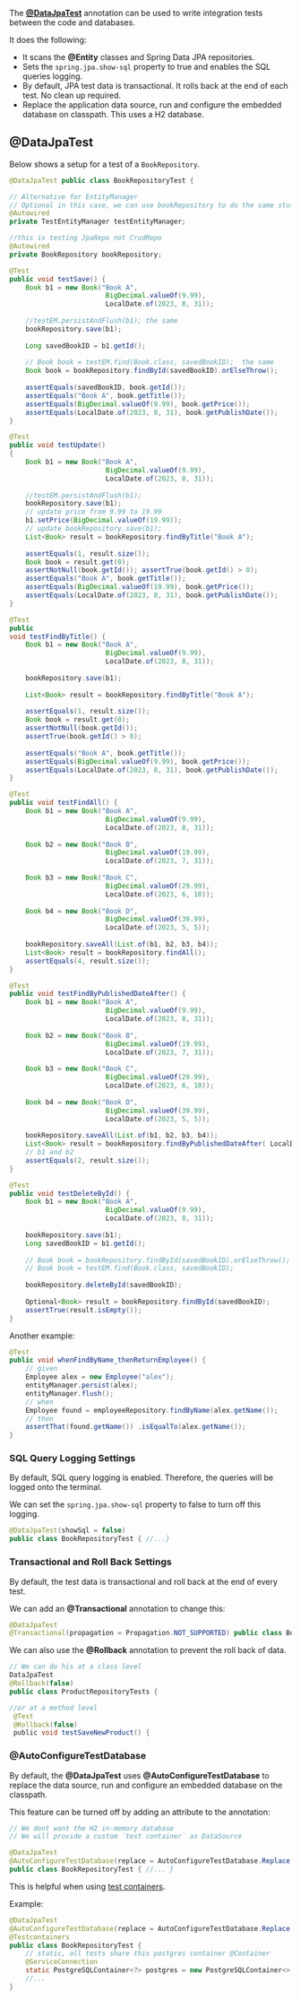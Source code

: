 The **[@DataJpaTest](https://mkyong.com/spring-boot/testing-spring-data-jpa-with-datajpatest/)** annotation can be used to write integration tests between the code and databases. 

It does the following:
- It scans the **@Entity** classes and Spring Data JPA repositories.
- Sets the `spring.jpa.show-sql` property to true and enables the SQL queries logging.
- By default, JPA test data is transactional. It rolls back at the end of each test. No clean up required.
- Replace the application data source, run and configure the embedded database on classpath. This uses a H2 database.

## @DataJpaTest
Below shows a setup for a test of a `BookRepository`.

``` java
@DataJpaTest public class BookRepositoryTest {

// Alternative for EntityManager 
// Optional in this case, we can use bookRepository to do the same stuff 
@Autowired 
private TestEntityManager testEntityManager;

//this is testing JpaRepo not CrudRepo
@Autowired 
private BookRepository bookRepository;

@Test 
public void testSave() { 
	Book b1 = new Book("Book A", 
						BigDecimal.valueOf(9.99),
						LocalDate.of(2023, 8, 31));
						
	//testEM.persistAndFlush(b1); the same
	bookRepository.save(b1); 
	
	Long savedBookID = b1.getId(); 
	
	// Book book = testEM.find(Book.class, savedBookID);  the same
	Book book = bookRepository.findById(savedBookID).orElseThrow(); 
	
	assertEquals(savedBookID, book.getId()); 
	assertEquals("Book A", book.getTitle()); 
	assertEquals(BigDecimal.valueOf(9.99), book.getPrice()); 
	assertEquals(LocalDate.of(2023, 8, 31), book.getPublishDate()); 
}

@Test 
public void testUpdate() 
{ 
	Book b1 = new Book("Book A", 
						BigDecimal.valueOf(9.99),
						LocalDate.of(2023, 8, 31));
						 
	//testEM.persistAndFlush(b1); 
	bookRepository.save(b1); 
	// update price from 9.99 to 19.99 
	b1.setPrice(BigDecimal.valueOf(19.99)); 
	// update bookRepository.save(b1); 
	List<Book> result = bookRepository.findByTitle("Book A");
	
	assertEquals(1, result.size()); 
	Book book = result.get(0); 
	assertNotNull(book.getId()); assertTrue(book.getId() > 0); 
	assertEquals("Book A", book.getTitle()); 
	assertEquals(BigDecimal.valueOf(19.99), book.getPrice()); 
	assertEquals(LocalDate.of(2023, 8, 31), book.getPublishDate()); 
}

@Test 
public 
void testFindByTitle() { 
	Book b1 = new Book("Book A", 
						BigDecimal.valueOf(9.99), 
						LocalDate.of(2023, 8, 31));
						
	bookRepository.save(b1); 
	
	List<Book> result = bookRepository.findByTitle("Book A");
	
	assertEquals(1, result.size()); 
	Book book = result.get(0); 
	assertNotNull(book.getId()); 
	assertTrue(book.getId() > 0); 
	
	assertEquals("Book A", book.getTitle());
	assertEquals(BigDecimal.valueOf(9.99), book.getPrice());
	assertEquals(LocalDate.of(2023, 8, 31), book.getPublishDate()); 
}

@Test 
public void testFindAll() { 
	Book b1 = new Book("Book A", 
						BigDecimal.valueOf(9.99),
						LocalDate.of(2023, 8, 31)); 
						
	Book b2 = new Book("Book B", 
						BigDecimal.valueOf(19.99),
						LocalDate.of(2023, 7, 31)); 
						
	Book b3 = new Book("Book C", 
						BigDecimal.valueOf(29.99), 
						LocalDate.of(2023, 6, 10)); 
	
	Book b4 = new Book("Book D", 
						BigDecimal.valueOf(39.99),
						LocalDate.of(2023, 5, 5));
						
	bookRepository.saveAll(List.of(b1, b2, b3, b4));
	List<Book> result = bookRepository.findAll(); 
	assertEquals(4, result.size()); 
}

@Test 
public void testFindByPublishedDateAfter() { 
	Book b1 = new Book("Book A", 
						BigDecimal.valueOf(9.99), 
						LocalDate.of(2023, 8, 31));
						
	Book b2 = new Book("Book B", 
						BigDecimal.valueOf(19.99), 
						LocalDate.of(2023, 7, 31)); 
						
	Book b3 = new Book("Book C", 
						BigDecimal.valueOf(29.99), 
						LocalDate.of(2023, 6, 10)); 
						
	Book b4 = new Book("Book D", 
						BigDecimal.valueOf(39.99), 
						LocalDate.of(2023, 5, 5));
						
	bookRepository.saveAll(List.of(b1, b2, b3, b4)); 
	List<Book> result = bookRepository.findByPublishedDateAfter( LocalDate.of(2023, 7, 1)); 
	// b1 and b2 
	assertEquals(2, result.size()); 
} 

@Test 
public void testDeleteById() { 
	Book b1 = new Book("Book A", 
						BigDecimal.valueOf(9.99), 
						LocalDate.of(2023, 8, 31));
						
	bookRepository.save(b1); 
	Long savedBookID = b1.getId(); 
	
	// Book book = bookRepository.findById(savedBookID).orElseThrow(); 
	// Book book = testEM.find(Book.class, savedBookID); 
	
	bookRepository.deleteById(savedBookID); 
	
	Optional<Book> result = bookRepository.findById(savedBookID); 
	assertTrue(result.isEmpty());
}
```


Another example:
``` java
@Test 
public void whenFindByName_thenReturnEmployee() { 
	// given 
	Employee alex = new Employee("alex");
	entityManager.persist(alex); 
	entityManager.flush(); 
	// when 
	Employee found = employeeRepository.findByName(alex.getName()); 
	// then 
	assertThat(found.getName()) .isEqualTo(alex.getName()); 
}
```

### SQL Query Logging Settings
By default, SQL query logging is enabled. Therefore, the queries will be logged onto the terminal.

We can set the `spring.jpa.show-sql` property to false to turn off this logging.

``` java
@DataJpaTest(showSql = false) 
public class BookRepositoryTest { //...}
```

### Transactional and Roll Back Settings
By default, the test data is transactional and roll back at the end of every test. 

We can add an **@Transactional** annotation to change this:
``` java
@DataJpaTest 
@Transactional(propagation = Propagation.NOT_SUPPORTED) public class BookRepositoryTest { //... }
```

We can also use the **@Rollback** annotation to prevent the roll back of data.
``` java
// We can do his at a class level
DataJpaTest
@Rollback(false)
public class ProductRepositoryTests {

//or at a method level
 @Test
 @Rollback(false)
 public void testSaveNewProduct() {

```
### @AutoConfigureTestDatabase
By default, the **@DataJpaTest** uses **@AutoConfigureTestDatabase** to replace the data source, run and configure an embedded database on the classpath. 

This feature can be turned off by adding an attribute to the annotation:

``` java
// We dont want the H2 in-memory database
// We will provide a custom `test container` as DataSource

@DataJpaTest 
@AutoConfigureTestDatabase(replace = AutoConfigureTestDatabase.Replace.NONE) 
public class BookRepositoryTest { //... }
```

This is helpful when using [test containers](https://mkyong.com/spring-boot/spring-boot-spring-data-jpa-postgresql/#testing-rest-services-rest-assured-and-testcontainers). 

Example:
``` java
@DataJpaTest 
@AutoConfigureTestDatabase(replace = AutoConfigureTestDatabase.Replace.NONE) 
@Testcontainers 
public class BookRepositoryTest { 
	// static, all tests share this postgres container @Container 
	@ServiceConnection 
	static PostgreSQLContainer<?> postgres = new PostgreSQLContainer<>( "postgres:15-alpine" ); 
	//... 
}
```

